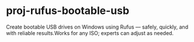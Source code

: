# proj-rufus-bootable-usb
Create bootable USB drives on Windows using Rufus — safely, quickly, and with reliable results.Works for any ISO; experts can adjust as needed.
